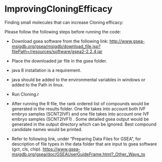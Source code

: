 # ImprovingCloningEfficacy
Finding small molecules that can increase Cloning efficacy:


Please follow the following steps before running the code:
- Download gsea software from the following link:
http://www.gsea-msigdb.org/gsea/msigdb/download_file.jsp?filePath=/resources/software/gsea2-2.2.4.jar

- Place the downloaded jar file in the gsea folder.

- java 8 installation is a requirement.

- java should be added to the environmental variables in windows or added to the Path in linux.

- Run Cloning.r

- After running the R file, the rank ordered list of compounds would be generated in the results folder. One file takes into account both IVF embryo samples (SCNT2IVF) and one file takes into account one IVF embryo samples (SCNT2IVF1) . Some detailed gsea output would be generated in the output directory which can be ignored. Best compound candidate names would be printed.

- Refer to following link, under “Preparing Data Files for GSEA”, for description of file types in the data folder that are input to gsea software (gct, cls, chip).
https://www.gsea-msigdb.org/gsea/doc/GSEAUserGuideFrame.html?_Other_Ways_to

